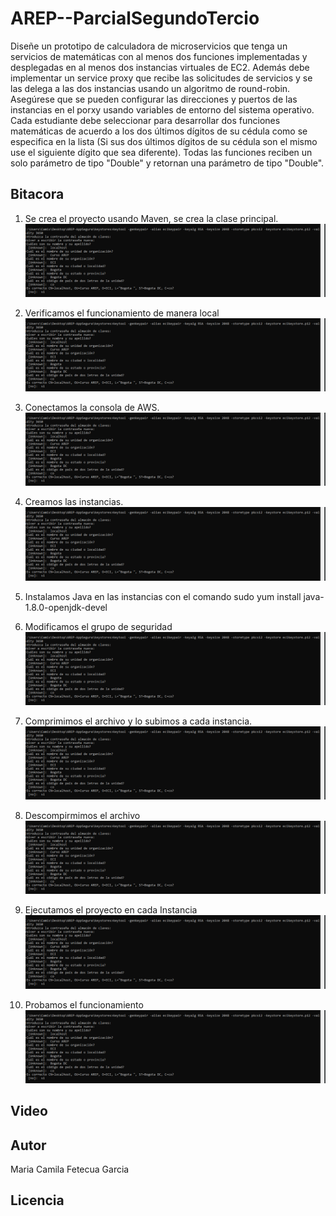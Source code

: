 # AREP--ParcialSegundoTercio

Diseñe un prototipo de calculadora de microservicios que tenga un servicios de matemáticas con al menos dos funciones implementadas y desplegadas en al menos dos instancias virtuales de EC2. Además debe implementar un service proxy que recibe las solicitudes de servicios y se las delega a las dos instancias usando un algoritmo de round-robin. Asegúrese que se pueden configurar las direcciones y puertos de las instancias en el porxy usando variables de entorno del sistema operativo. Cada estudiante debe seleccionar para desarrollar dos funciones matemáticas de acuerdo a los dos últimos dígitos de su cédula como se especifica en la lista (Si sus dos últimos dígitos de su cédula son el mismo use el siguiente dígito que sea diferente). Todas las funciones reciben un solo parámetro de tipo "Double" y retornan una parámetro de tipo "Double".

## Bitacora
1. Se crea el proyecto usando Maven, se crea la clase principal.
  ![Imagen](https://github.com/camilaFetecua/Arep-AppSecure/blob/master/Imagenes/1.PNG)
2. Verificamos el funcionamiento de manera local 
  ![Imagen](https://github.com/camilaFetecua/Arep-AppSecure/blob/master/Imagenes/1.PNG)
3. Conectamos la consola de AWS.
    ![Imagen](https://github.com/camilaFetecua/Arep-AppSecure/blob/master/Imagenes/1.PNG)
4. Creamos las instancias.
   ![Imagen](https://github.com/camilaFetecua/Arep-AppSecure/blob/master/Imagenes/1.PNG)
   
5. Instalamos Java en las instancias con el comando sudo yum install java-1.8.0-openjdk-devel
6. Modificamos el grupo de seguridad
  ![Imagen](https://github.com/camilaFetecua/Arep-AppSecure/blob/master/Imagenes/1.PNG)
7. Comprimimos el archivo y lo subimos a cada instancia.
  ![Imagen](https://github.com/camilaFetecua/Arep-AppSecure/blob/master/Imagenes/1.PNG)
08. Descompirmimos el archivo
  ![Imagen](https://github.com/camilaFetecua/Arep-AppSecure/blob/master/Imagenes/1.PNG)
09. Ejecutamos el proyecto en cada Instancia
  ![Imagen](https://github.com/camilaFetecua/Arep-AppSecure/blob/master/Imagenes/1.PNG)
10. Probamos el funcionamiento
   ![Imagen](https://github.com/camilaFetecua/Arep-AppSecure/blob/master/Imagenes/1.PNG)

## Video

## Autor
Maria Camila Fetecua Garcia
## Licencia
